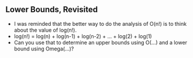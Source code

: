 Lower Bounds, Revisited
-----------------------

* I was reminded that the better way to do the analysis of O(n!) is to
  think about the value of log(n!).
* log(n!) = log(n) + log(n-1) + log(n-2) + ... + log(2) + log(1)
* Can you use that to determine an upper bounds using O(...) and a
  lower bound using Omega(...)?


